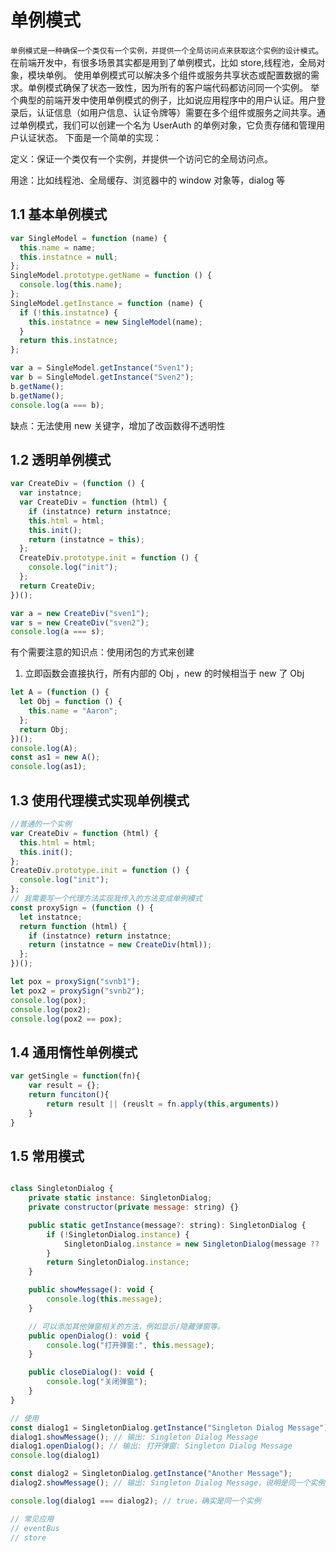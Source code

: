 # 单例模式

`单例模式是一种确保一个类仅有一个实例，并提供一个全局访问点来获取这个实例的设计模式`。在前端开发中，有很多场景其实都是用到了单例模式，比如 store,线程池，全局对象，模块单例。 使用单例模式可以解决多个组件或服务共享状态或配置数据的需求。单例模式确保了状态一致性，因为所有的客户端代码都访问同一个实例。
举个典型的前端开发中使用单例模式的例子，比如说应用程序中的用户认证。用户登录后，认证信息（如用户信息、认证令牌等）需要在多个组件或服务之间共享。通过单例模式，我们可以创建一个名为 UserAuth 的单例对象，它负责存储和管理用户认证状态。
下面是一个简单的实现：

定义：保证一个类仅有一个实例，并提供一个访问它的全局访问点。

用途：比如线程池、全局缓存、浏览器中的 window 对象等，dialog 等

## 1.1 基本单例模式

```javascript
var SingleModel = function (name) {
  this.name = name;
  this.instatnce = null;
};
SingleModel.prototype.getName = function () {
  console.log(this.name);
};
SingleModel.getInstance = function (name) {
  if (!this.instatnce) {
    this.instatnce = new SingleModel(name);
  }
  return this.instatnce;
};

var a = SingleModel.getInstance("Sven1");
var b = SingleModel.getInstance("Sven2");
b.getName();
b.getName();
console.log(a === b);
```

缺点：无法使用 new 关键字，增加了改函数得不透明性

## 1.2 透明单例模式

```javascript
var CreateDiv = (function () {
  var instatnce;
  var CreateDiv = function (html) {
    if (instatnce) return instatnce;
    this.html = html;
    this.init();
    return (instatnce = this);
  };
  CreateDiv.prototype.init = function () {
    console.log("init");
  };
  return CreateDiv;
})();

var a = new CreateDiv("sven1");
var s = new CreateDiv("sven2");
console.log(a === s);
```

有个需要注意的知识点：使用闭包的方式来创建

1. 立即函数会直接执行，所有内部的 Obj ，new 的时候相当于 new 了 Obj

```javascript
let A = (function () {
  let Obj = function () {
    this.name = "Aaron";
  };
  return Obj;
})();
console.log(A);
const as1 = new A();
console.log(as1);
```

## 1.3 使用代理模式实现单例模式

```javascript
//普通的一个实例
var CreateDiv = function (html) {
  this.html = html;
  this.init();
};
CreateDiv.prototype.init = function () {
  console.log("init");
};
// 我需要写一个代理方法实现我传入的方法变成单例模式
const proxySign = (function () {
  let instatnce;
  return function (html) {
    if (instatnce) return instatnce;
    return (instatnce = new CreateDiv(html));
  };
})();

let pox = proxySign("svnb1");
let pox2 = proxySign("svnb2");
console.log(pox);
console.log(pox2);
console.log(pox2 == pox);
```

## 1.4 通用惰性单例模式

```javascript
var getSingle = function(fn){
	var result = {};
	return funciton(){
		return result || (reuslt = fn.apply(this,arguments))
	}
}
```

## 1.5 常用模式

```javascript

class SingletonDialog {
    private static instance: SingletonDialog;
    private constructor(private message: string) {}

    public static getInstance(message?: string): SingletonDialog {
        if (!SingletonDialog.instance) {
            SingletonDialog.instance = new SingletonDialog(message ?? '默认消息');
        }
        return SingletonDialog.instance;
    }

    public showMessage(): void {
        console.log(this.message);
    }

    // 可以添加其他弹窗相关的方法，例如显示/隐藏弹窗等。
    public openDialog(): void {
        console.log("打开弹窗:", this.message);
    }

    public closeDialog(): void {
        console.log("关闭弹窗");
    }
}

// 使用
const dialog1 = SingletonDialog.getInstance("Singleton Dialog Message");
dialog1.showMessage(); // 输出: Singleton Dialog Message
dialog1.openDialog(); // 输出: 打开弹窗: Singleton Dialog Message
console.log(dialog1)

const dialog2 = SingletonDialog.getInstance("Another Message");
dialog2.showMessage(); // 输出: Singleton Dialog Message，说明是同一个实例

console.log(dialog1 === dialog2); // true，确实是同一个实例

// 常见应用
// eventBus
// store

```

